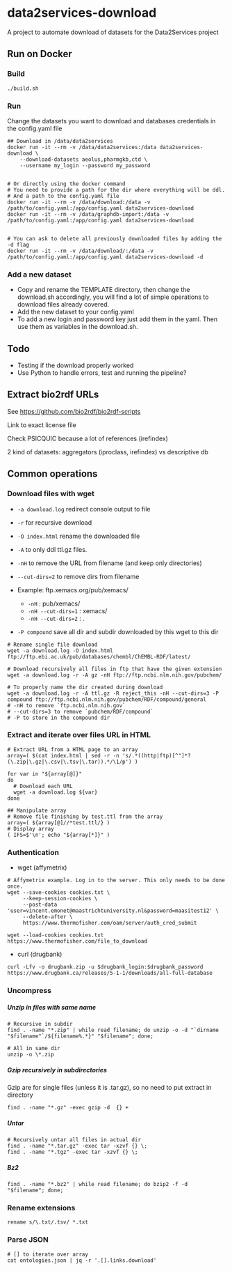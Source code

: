 # data2services-download

A project to automate download of datasets for the Data2Services project

## Run on Docker

### Build

```shell
./build.sh
```

### Run

Change the datasets you want to download and databases credentials in the config.yaml file

```shell
## Download in /data/data2services
docker run -it --rm -v /data/data2services:/data data2services-download \
	--download-datasets aeolus,pharmgkb,ctd \
	--username my_login --password my_password


# Or directly using the docker command
# You need to provide a path for the dir where everything will be ddl.
# And a path to the config.yaml file
docker run -it --rm -v /data/download:/data -v /path/to/config.yaml:/app/config.yaml data2services-download
docker run -it --rm -v /data/graphdb-import:/data -v /path/to/config.yaml:/app/config.yaml data2services-download


# You can ask to delete all previously downloaded files by adding the -d flag
docker run -it --rm -v /data/download/:/data -v /path/to/config.yaml:/app/config.yaml data2services-download -d
```



### Add a new dataset

* Copy and rename the TEMPLATE directory, then change the download.sh accordingly, you will find a lot of simple operations to download files already covered.
* Add the new dataset to your config.yaml
* To add a new login and password key just add them in the yaml. Then use them as variables in the download.sh.

## Todo

* Testing if the download properly worked
* Use Python to handle errors, test and running the pipeline?



## Extract bio2rdf URLs

See https://github.com/bio2rdf/bio2rdf-scripts

Link to exact license file

Check PSICQUIC because a lot of references (irefindex)

2 kind of datasets: aggregators (iproclass, irefindex) vs descriptive db



## Common operations

### Download files with wget

* `-a download.log` redirect console output to file

* `-r` for recursive download
* `-O index.html` rename the downloaded file 
* `-A` to only ddl ttl.gz files. 
* `-nH` to remove the URL from filename (and keep only directories)
* `--cut-dirs=2` to remove dirs from filename
* Example: ftp.xemacs.org/pub/xemacs/
  * `-nH` : pub/xemacs/
  * `-nH --cut-dirs=1` : xemacs/
  * `-nH --cut-dirs=2` : .
* `-P compound` save all dir and subdir downloaded by this wget to this dir

```shell
# Rename single file download
wget -a download.log -O index.html ftp://ftp.ebi.ac.uk/pub/databases/chembl/ChEMBL-RDF/latest/

# Download recursively all files in ftp that have the given extension
wget -a download.log -r -A gz -nH ftp://ftp.ncbi.nlm.nih.gov/pubchem/

# To properly name the dir created during download
wget -a download.log -r -A ttl.gz -R reject_this -nH --cut-dirs=3 -P compound ftp://ftp.ncbi.nlm.nih.gov/pubchem/RDF/compound/general
# -nH to remove `ftp.ncbi.nlm.nih.gov`
# --cut-dirs=3 to remove `pubchem/RDF/compound`
# -P to store in the compound dir
```



### Extract and iterate over files URL in HTML

```shell
# Extract URL from a HTML page to an array
array=( $(cat index.html | sed -r -n 's/.*((http|ftp)[^"]*?(\.zip|\.gz|\.csv|\.tsv|\.tar)).*/\1/p') )

for var in "${array[@]}"
do
  # Download each URL
  wget -a download.log ${var}
done

## Manipulate array
# Remove file finishing by test.ttl from the array
array=( ${array[@]//*test.ttl/} )
# Display array
( IFS=$'\n'; echo "${array[*]}" )
```



### Authentication

* wget (affymetrix)

```shell
# Affymetrix example. Log in to the server. This only needs to be done once.
wget --save-cookies cookies.txt \
     --keep-session-cookies \
     --post-data 'user=vincent.emonet@maastrichtuniversity.nl&password=maasitest12' \
     --delete-after \
     https://www.thermofisher.com/oam/server/auth_cred_submit
     
wget --load-cookies cookies.txt  https://www.thermofisher.com/file_to_download
```

* curl (drugbank)

```shell
curl -Lfv -o drugbank.zip -u $drugbank_login:$drugbank_password https://www.drugbank.ca/releases/5-1-1/downloads/all-full-database
```



### Uncompress

##### Unzip in files with same name

```shell
# Recursive in subdir
find . -name "*.zip" | while read filename; do unzip -o -d "`dirname "$filename"`/${filename%.*}" "$filename"; done;

# All in same dir
unzip -o \*.zip
```

##### Gzip recursively in subdirectories

Gzip are for single files (unless it is .tar.gz), so no need to put extract in directory

```shell
find . -name "*.gz" -exec gzip -d  {} +
```

##### Untar

```shell
# Recursively untar all files in actual dir
find . -name "*.tar.gz" -exec tar -xzvf {} \;
find . -name "*.tgz" -exec tar -xzvf {} \;
```

##### Bz2

```shell
find . -name "*.bz2" | while read filename; do bzip2 -f -d "$filename"; done;
```

### Rename extensions

```shell
rename s/\.txt/.tsv/ *.txt
```

### Parse JSON

```shell
# [] to iterate over array
cat ontologies.json | jq -r '.[].links.download'
```

